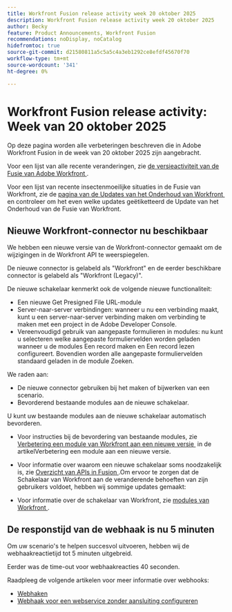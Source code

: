 ```yaml
---
title: Workfront Fusion release activity week 20 oktober 2025
description: Workfront Fusion release activity week 20 oktober 2025
author: Becky
feature: Product Announcements, Workfront Fusion
recommendations: noDisplay, noCatalog
hidefromtoc: true
source-git-commit: d21580811a5c5a5c4a3eb1292ce8efdf45670f70
workflow-type: tm+mt
source-wordcount: '341'
ht-degree: 0%

---
```


# Workfront Fusion release activity: Week van 20 oktober 2025

Op deze pagina worden alle verbeteringen beschreven die in Adobe Workfront Fusion in de week van 20 oktober 2025 zijn aangebracht.

Voor een lijst van alle recente veranderingen, zie [&#x200B; de versieactiviteit van de Fusie van Adobe Workfront &#x200B;](/help/workfront-fusion/fusion-product-releases/fusion-release-activity.md).

Voor een lijst van recente insectenmoeilijke situaties in de Fusie van Workfront, zie de [&#x200B; pagina van de Updates van het Onderhoud van Workfront &#x200B;](https://experienceleague.adobe.com/en/docs/workfront-known-issues/releases/current-updates) en controleer om het even welke updates geëtiketteerd de Update van het Onderhoud van de Fusie van Workfront.


## Nieuwe Workfront-connector nu beschikbaar

We hebben een nieuwe versie van de Workfront-connector gemaakt om de wijzigingen in de Workfront API te weerspiegelen.

De nieuwe connector is gelabeld als &quot;Workfront&quot; en de eerder beschikbare connector is gelabeld als &quot;Workfront (Legacy)&quot;.

De nieuwe schakelaar kenmerkt ook de volgende nieuwe functionaliteit:

* Een nieuwe Get Presigned File URL-module
* Server-naar-server verbindingen: wanneer u nu een verbinding maakt, kunt u een server-naar-server verbinding maken om verbinding te maken met een project in de Adobe Developer Console.
* Vereenvoudigd gebruik van aangepaste formulieren in modules: nu kunt u selecteren welke aangepaste formuliervelden worden geladen wanneer u de modules Een record maken en Een record lezen configureert. Bovendien worden alle aangepaste formuliervelden standaard geladen in de module Zoeken.

We raden aan:

* De nieuwe connector gebruiken bij het maken of bijwerken van een scenario.
* Bevorderend bestaande modules aan de nieuwe schakelaar.

U kunt uw bestaande modules aan de nieuwe schakelaar automatisch bevorderen.

* Voor instructies bij de bevordering van bestaande modules, zie [&#x200B; Verbetering een module van Workfront aan een nieuwe versie &#x200B;](/help/workfront-fusion/manage-scenarios/update-module-to-new-version.md) in de artikelVerbetering een module aan een nieuwe versie.

* Voor informatie over waarom een nieuwe schakelaar soms noodzakelijk is, zie [&#x200B; Overzicht van APIs in Fusion &#x200B;](/help/workfront-fusion/get-started-with-fusion/understand-fusion/api-overview.md).Om ervoor te zorgen dat de Schakelaar van Workfront aan de veranderende behoeften van zijn gebruikers voldoet, hebben wij sommige updates gemaakt:

* Voor informatie over de schakelaar van Workfront, zie [&#x200B; modules van Workfront &#x200B;](/help/workfront-fusion/references/apps-and-modules/adobe-connectors/workfront-modules.md).




## De responstijd van de webhaak is nu 5 minuten

Om uw scenario&#39;s te helpen succesvol uitvoeren, hebben wij de webhaakreactietijd tot 5 minuten uitgebreid.

Eerder was de time-out voor webhaakreacties 40 seconden.

Raadpleeg de volgende artikelen voor meer informatie over webhooks:

* [Webhaken](/help/workfront-fusion/references/apps-and-modules/universal-connectors/webhooks-updated.md)
* [Webhaak voor een webservice zonder aansluiting configureren](/help/workfront-fusion/create-scenarios/add-modules/receive-a-webhook-from-a-web-service.md)



